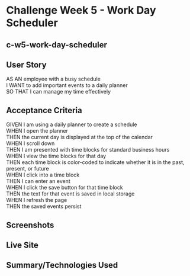 # Challenge Week 5 - Work Day Scheduler
## c-w5-work-day-scheduler

## User Story
AS AN employee with a busy schedule  
I WANT to add important events to a daily planner  
SO THAT I can manage my time effectively  

## Acceptance Criteria
GIVEN I am using a daily planner to create a schedule  
WHEN I open the planner  
THEN the current day is displayed at the top of the calendar  
WHEN I scroll down  
THEN I am presented with time blocks for standard business hours  
WHEN I view the time blocks for that day  
THEN each time block is color-coded to indicate whether it is in the past, present, or future  
WHEN I click into a time block  
THEN I can enter an event  
WHEN I click the save button for that time block  
THEN the text for that event is saved in local storage  
WHEN I refresh the page  
THEN the saved events persist  

## Screenshots

## Live Site

## Summary/Technologies Used
